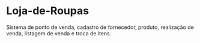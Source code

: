 # Loja-de-Roupas
Sistema de ponto de venda, cadastro de fornecedor, produto, realização de venda, listagem de venda e troca de itens.
